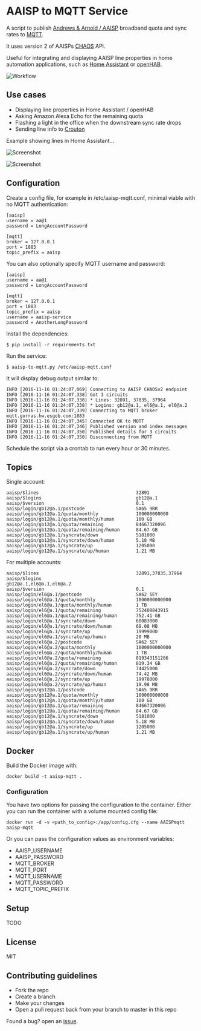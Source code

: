 # AAISP to MQTT Service #

A script to publish [Andrews & Arnold / AAISP](http://aa.net.uk) broadband quota and sync rates to [MQTT](http://mqtt.org/).

It uses version 2 of AAISPs [CHAOS](https://support.aa.net.uk/CHAOS) API.

Useful for integrating and displaying AAISP line properties in home automation applications, such as [Home Assistant](https://home-assistant.io/) or [openHAB](http://www.openhab.org/).

![Workflow](https://raw.github.com/natm/aaisp-to-mqtt/master/docs/workflow.png)

## Use cases ##

* Displaying line properties in Home Assistant / openHAB
* Asking Amazon Alexa Echo for the remaining quota
* Flashing a light in the office when the downstream sync rate drops
* Sending line info to [Crouton](https://github.com/edfungus/Crouton)

Example showing lines in Home Assistant...

![Screenshot](https://raw.github.com/natm/aaisp-to-mqtt/master/docs/home-assistant-panel.png)

![Screenshot](https://raw.github.com/natm/aaisp-to-mqtt/master/docs/home-assistant-quota-graph.png)

## Configuration ##

Create a config file, for example in /etc/aaisp-mqtt.conf, minimal viable with no MQTT authentication:

```
[aaisp]
username = aa@1
password = LongAccountPassword

[mqtt]
broker = 127.0.0.1
port = 1883
topic_prefix = aaisp
```

You can also optionally specify MQTT username and password:

```
[aaisp]
username = aa@1
password = LongAccountPassword

[mqtt]
broker = 127.0.0.1
port = 1883
topic_prefix = aaisp
username = aaisp-service
password = AnotherLongPassword
```

Install the dependencies:

```
$ pip install -r requirements.txt
```

Run the service:

```
$ aaisp-to-mqtt.py /etc/aaisp-mqtt.conf
```

It will display debug output similar to:

```
INFO [2016-11-16 01:24:07,069] Connecting to AAISP CHAOSv2 endpoint
INFO [2016-11-16 01:24:07,338] Got 3 circuits
INFO [2016-11-16 01:24:07,338] * Lines: 32891, 37835, 37964
INFO [2016-11-16 01:24:07,338] * Logins: gb12@a.1, el6@a.1, el6@a.2
INFO [2016-11-16 01:24:07,339] Connecting to MQTT broker mqtt.gorras.hw.esgob.com:1883
INFO [2016-11-16 01:24:07,345] Connected OK to MQTT
INFO [2016-11-16 01:24:07,346] Published version and index messages
INFO [2016-11-16 01:24:07,350] Published details for 3 circuits
INFO [2016-11-16 01:24:07,350] Disconnecting from MQTT
```

Schedule the script via a crontab to run every hour or 30 minutes.

## Topics ##

Single account:

```
aaisp/$lines                                    32891
aaisp/$logins                                   gb12@a.1
aaisp/$version                                  0.1
aaisp/login/gb12@a.1/postcode                   SA65 9RR
aaisp/login/gb12@a.1/quota/monthly              100000000000
aaisp/login/gb12@a.1/quota/monthly/human        100 GB
aaisp/login/gb12@a.1/quota/remaining            84667320096
aaisp/login/gb12@a.1/quota/remaining/human      84.67 GB
aaisp/login/gb12@a.1/syncrate/down              5181000
aaisp/login/gb12@a.1/syncrate/down/human        5.18 MB
aaisp/login/gb12@a.1/syncrate/up                1205000
aaisp/login/gb12@a.1/syncrate/up/human          1.21 MB
```

For multiple accounts:

```
aaisp/$lines                                    32891,37835,37964
aaisp/$logins                                   gb12@a.1,el6@a.1,el6@a.2
aaisp/$version                                  0.1
aaisp/login/el6@a.1/postcode                    SA62 5EY
aaisp/login/el6@a.1/quota/monthly               1000000000000
aaisp/login/el6@a.1/quota/monthly/human         1 TB
aaisp/login/el6@a.1/quota/remaining             752408843915
aaisp/login/el6@a.1/quota/remaining/human       752.41 GB
aaisp/login/el6@a.1/syncrate/down               68083000
aaisp/login/el6@a.1/syncrate/down/human         68.08 MB
aaisp/login/el6@a.1/syncrate/up                 19999000
aaisp/login/el6@a.1/syncrate/up/human           20 MB
aaisp/login/el6@a.2/postcode                    SA62 5EY
aaisp/login/el6@a.2/quota/monthly               1000000000000
aaisp/login/el6@a.2/quota/monthly/human         1 TB
aaisp/login/el6@a.2/quota/remaining             819343151266
aaisp/login/el6@a.2/quota/remaining/human       819.34 GB
aaisp/login/el6@a.2/syncrate/down               74425000
aaisp/login/el6@a.2/syncrate/down/human         74.42 MB
aaisp/login/el6@a.2/syncrate/up                 19978000
aaisp/login/el6@a.2/syncrate/up/human           19.98 MB
aaisp/login/gb12@a.1/postcode                   SA65 9RR
aaisp/login/gb12@a.1/quota/monthly              100000000000
aaisp/login/gb12@a.1/quota/monthly/human        100 GB
aaisp/login/gb12@a.1/quota/remaining            84667320096
aaisp/login/gb12@a.1/quota/remaining/human      84.67 GB
aaisp/login/gb12@a.1/syncrate/down              5181000
aaisp/login/gb12@a.1/syncrate/down/human        5.18 MB
aaisp/login/gb12@a.1/syncrate/up                1205000
aaisp/login/gb12@a.1/syncrate/up/human          1.21 MB
```

## Docker ##

Build the Docker image with:

```
docker build -t aaisp-mqtt .
```

### Configuration ###

You have two options for passing the configuration to the container. Either you can run the container with a volume mounted config file:

```
docker run -d -v <path_to_config>:/app/config.cfg --name AAISPmqtt aaisp-mqtt
```

Or you can pass the configuration values as environment variables:

* AAISP_USERNAME
* AAISP_PASSWORD
* MQTT_BROKER
* MQTT_PORT
* MQTT_USERNAME
* MQTT_PASSWORD
* MQTT_TOPIC_PREFIX

## Setup ##

TODO

## License ##

MIT

## Contributing guidelines ##

* Fork the repo
* Create a branch
* Make your changes
* Open a pull request back from your branch to master in this repo

Found a bug? open an [issue](https://github.com/natm/aaisp-to-mqtt/issues).
